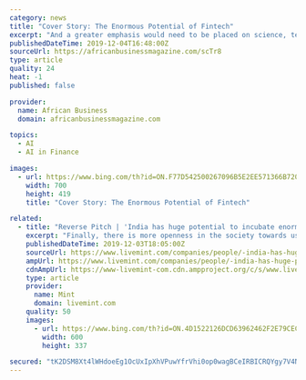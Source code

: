 ```yaml
---
category: news
title: "Cover Story: The Enormous Potential of Fintech"
excerpt: "And a greater emphasis would need to be placed on science, technology, engineering and mathematics (STEM) education. On-the-ground AI research to bridge knowledge gap & incorporate African factors Artificial intelligence (AI) is the ability of a digital computer or computer-controlled robot to perform tasks commonly associated with intelligent ..."
publishedDateTime: 2019-12-04T16:48:00Z
sourceUrl: https://africanbusinessmagazine.com/scTr8
type: article
quality: 24
heat: -1
published: false

provider:
  name: African Business
  domain: africanbusinessmagazine.com

topics:
  - AI
  - AI in Finance

images:
  - url: https://www.bing.com/th?id=ON.F77D542500267096B5E2EE571366B720
    width: 700
    height: 419
    title: "Cover Story: The Enormous Potential of Fintech"

related:
  - title: "Reverse Pitch | 'India has huge potential to incubate enormous big data and AI startups'"
    excerpt: "Finally, there is more openness in the society towards usage of data, which favours innovation. Among others, I believe that fintech, agri-tech, and health-tech are promising areas for big data and AI. The social footprint generated by the smartphone revolution has been the key driver for the emergence of alternative credit scores which ..."
    publishedDateTime: 2019-12-03T18:05:00Z
    sourceUrl: https://www.livemint.com/companies/people/-india-has-huge-potential-to-incubate-enormous-big-data-and-ai-startups-11575395884255.html
    ampUrl: https://www.livemint.com/companies/people/-india-has-huge-potential-to-incubate-enormous-big-data-and-ai-startups/amp-11575395884255.html
    cdnAmpUrl: https://www-livemint-com.cdn.ampproject.org/c/s/www.livemint.com/companies/people/-india-has-huge-potential-to-incubate-enormous-big-data-and-ai-startups/amp-11575395884255.html
    type: article
    provider:
      name: Mint
      domain: livemint.com
    quality: 50
    images:
      - url: https://www.bing.com/th?id=ON.4D1522126DCD63962462F2E79CECC17B
        width: 600
        height: 337

secured: "tK2DSM8Xt4lWHdoeEg1OcUxIpXhVPuwYfrVhi0op0wagBCeIRBICRQYgy7V4N9oKyu5aBc0/l5kF6S0VnNR6ZZ7PyAhLP1SJypLH4kNraIxBjhgGV9aU/QCfMcg0iUa3EkADYq4WNElu7v4L2/3koQ+zJeykJQGh7PpKWPsKq/reQFb5Bf8mV70vpUqzEcRa+FRKA2BafOjfH/eerSjBL3PKJ4qtih7DrWLYMByRMhBmRwyb6ClP2kj8cM3XU0zNu/V8vMyP1i7EAotvPrRGfA==;+v46FZDD6OuXA18d1hmeXg=="
---
```


